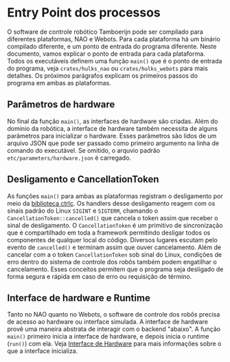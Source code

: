 # Entry Point dos processos
O software de controle robótico Tamboerijn pode ser compilado para diferentes plataformas, NAO e Webots. Para cada plataforma há um binário compilado diferente, e um ponto de entrada do programa diferente. Neste documento, vamos explicar o ponto de entrada para cada plataforma. Todos os executáveis definem uma função `main()` que é o ponto de entrada do programa, veja `crates/hulks_nao` ou `crates/hulks_webots` para mais detalhes. Os próximos parágrafos explicam os primeiros passos do programa em ambas as plataformas.

## Parâmetros de hardware
No final da função `main()`, as interfaces de hardware são criadas. Além do domínio da robótica, a interface de hardware também necessita de alguns parâmetros para inicializar o hardware. Esses parâmetros são lidos de um arquivo JSON que pode ser passado como primeiro argumento na linha de comando do executável. Se omitido, o arquvio padrão `etc/parameters/hardware.json` é carregado.

## Desligamento e CancellationToken
As funções `main()` para ambas as plataformas registram o desligamento por meio da [biblioteca ctrlc](https://docs.rs/ctrlc/latest/ctrlc/). Os handlers desse desligamento reagem com os sinais padrão do Linux `SIGINT` e `SIGTERM`, chamando o `CancellationToken::cancelled()` que cancela o token assim que receber o sinal de desligamento. O `CancellationToken` é um primitivo de sincronização que é compartilhado em toda a framework permitindo desligar todos os componentes de qualquer local do código. Diversos lugares escutam pelo evento de `cancelled()` e terminam assim que ouver cancelamento. Além de cancelar com a o token `CancellationToken` sob sinal do Linux, condições de erro dentro do sistema de controle dos robôs também podem engatilhar o cancelamento. Esses conceitos permitem que o programa seja desligado de forma segura e rápida em caso de erro ou requisição de término.

## Interface de hardware e Runtime
Tanto no NAO quanto no Webots, o software de controle dos robôs precisa de acesso ao hardware ou interface simulada. A interface de hardware provê uma maneira abstrata de interagir com o backend "abaixo". A função `main()` primeiro inicia a interface de hardware, e depois inicia o runtime (`run()`) com ela. Veja [Interface de Hardware](./hardware-interface.md) para mais informações sobre o que a interface inicializa.